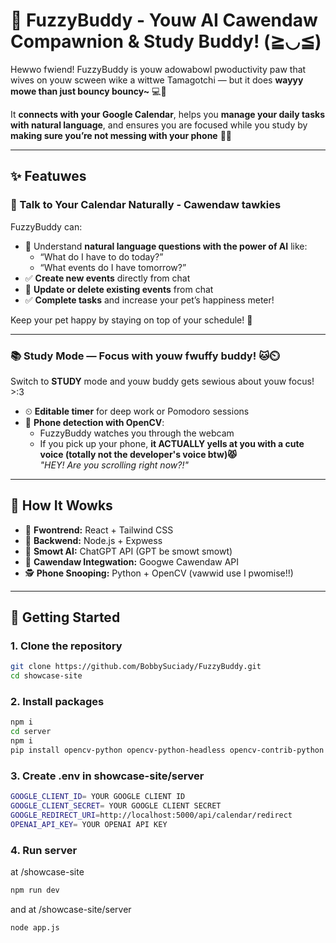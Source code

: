 # 🧸 FuzzyBuddy - Youw AI Cawendaw Compawnion & Study Buddy! (≧◡≦)

Hewwo fwiend! FuzzyBuddy is youw adowabowl pwoductivity paw that wives on youw scween wike a wittwe Tamagotchi — but it does **wayyy mowe than just bouncy bouncy~** 💻💖

It **connects with your Google Calendar**, helps you **manage your daily tasks with natural language**, and ensures you are focused while you study by **making sure you’re not messing with your phone** 👀📱

---

## ✨ Featuwes

### 📅 Talk to Your Calendar Naturally - Cawendaw tawkies
FuzzyBuddy can:
- 🧠 Understand **natural language questions with the power of AI** like:
  - “What do I have to do today?”
  - “What events do I have tomorrow?”
- ✅ **Create new events** directly from chat
- 🔄 **Update or delete existing events** from chat
- ✅ **Complete tasks** and increase your pet’s happiness meter!

Keep your pet happy by staying on top of your schedule! 🐾

---

### 📚 Study Mode — Focus with youw fwuffy buddy! 🐱⏲️

Switch to **STUDY** mode and youw buddy gets sewious about youw focus! >:3

- ⏲ **Editable timer** for deep work or Pomodoro sessions
- 📱 **Phone detection with OpenCV**:
  - FuzzyBuddy watches you through the webcam
  - If you pick up your phone, **it ACTUALLY yells at you with a cute voice (totally not the developer's voice btw)😾**  
    _"HEY! Are you scrolling right now?!"_
---

## 🧠 How It Wowks

- 🐥 **Fwontrend:** React + Tailwind CSS
- 🔧 **Backwend:** Node.js + Expwess
- 🧠 **Smowt AI:** ChatGPT API (GPT be smowt smowt)
- 📅 **Cawendaw Integwation:** Googwe Cawendaw API
- 🕵️ **Phone Snooping:** Python + OpenCV (vawwid use I pwomise!!)

---

## 🚀 Getting Started

### 1. Clone the repository
```bash
git clone https://github.com/BobbySuciady/FuzzyBuddy.git
cd showcase-site
```


### 2. Install packages
```bash
npm i
cd server
npm i
pip install opencv-python opencv-python-headless opencv-contrib-python
```

### 3. Create .env in showcase-site/server
```bash
GOOGLE_CLIENT_ID= YOUR GOOGLE CLIENT ID
GOOGLE_CLIENT_SECRET= YOUR GOOGLE CLIENT SECRET
GOOGLE_REDIRECT_URI=http://localhost:5000/api/calendar/redirect
OPENAI_API_KEY= YOUR OPENAI API KEY
```

### 4. Run server
at /showcase-site
```bash
npm run dev
```
and at /showcase-site/server
```bash
node app.js
```
